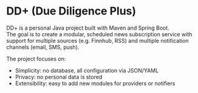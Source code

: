# DD+ (Due Diligence Plus)

DD+ is a personal Java project built with Maven and Spring Boot.  
The goal is to create a modular, scheduled news subscription service with support for multiple sources (e.g. Finnhub, RSS) and multiple notification channels (email, SMS, push).

The project focuses on:
- Simplicity: no database, all configuration via JSON/YAML
- Privacy: no personal data is stored
- Extensibility: easy to add new modules for providers or notifiers